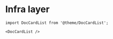 # Infra layer

```mdx-code-block
import DocCardList from '@theme/DocCardList';

<DocCardList />
```
